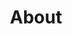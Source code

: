 ---
title: About
layout: links
links: 
  - name: Juby
    url: https:/chunjull.github.io/
    avatar: https://friends.ichr.me/img/ichr.me.png
    desc: "..."
    target: 
    backgroundColor: '#fff'
    textColor: '#444'
---